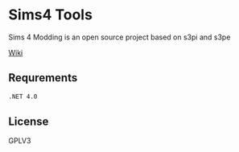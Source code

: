 Sims4 Tools
=========
Sims 4 Modding is an open source project based on s3pi and s3pe<br/>

<a href="https://github.com/Sims4Group/Sims4Tools/wiki"> Wiki</a> <br/>

Requrements
--------------

```sh
.NET 4.0
```






License
----

GPLV3


